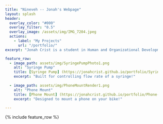 ```yaml
---
title: "Nineveh -- Jonah's Webpage"
layout: splash
header:
  overlay_color: "#000"
  overlay_filter: "0.5"
  overlay_image: /assets/img/IMG_7204.jpeg
  actions:
    - label: "My Projects"
      url: "/portfolio/"
excerpt: "Jonah Crist is a student in Human and Organizational Development with a passion for technology and design"

feature_row:
  - image_path: assets/img/SyringePumpPhoto1.png
    alt: "Syringe Pump"
    title: [Syringe Pump] (https://jonahcrist.github.io/portfolio/Syringe-Pump/)
    excerpt: "Built for controlling flow rate of a syringe!"
    
  - image_path: assets/img/PhoneMountRender1.png
    alt: "Phone Mount"
    title: [Phone Mount] (https://jonahcrist.github.io/portfolio/Phone-Mount/)
    excerpt: "Designed to mount a phone on your bike!"
    
---
```

{% include feature_row %}

